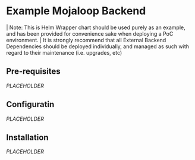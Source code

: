# Example Mojaloop Backend

| Note: This is Helm Wrapper chart should be used purely as an example, and has been provided for convenience sake when deploying a PoC environment.
| It is strongly recommend that all External Backend Dependencies should be deployed individually, and managed as such with regard to their maintenance (i.e. upgrades, etc)

## Pre-requisites

*PLACEHOLDER*

## Configuratin

*PLACEHOLDER*

## Installation

*PLACEHOLDER*
